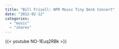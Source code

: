 ```yaml
---
title: "Bill Frisell: NPR Music Tiny Desk Concert"
date: "2012-02-12"
categories:
  - "music"
  - "shares"
---
```


{{< youtube NO-1Euq2RBk >}}

